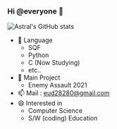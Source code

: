 ### Hi @everyone 👋

![Astral's GitHub stats](https://github-readme-stats.vercel.app/api?username=AstralEUD&count_private=true)

- 🌱 Language
  * SQF 
  * Python
  * C (Now Studying)
  * etc..
- 💬 Main Project 
   * Enemy Assault 2021
- 📫 Mail : eud28280@gmail.com
- 😄 Interested in
   * Computer Science
   * S/W (coding) Education
